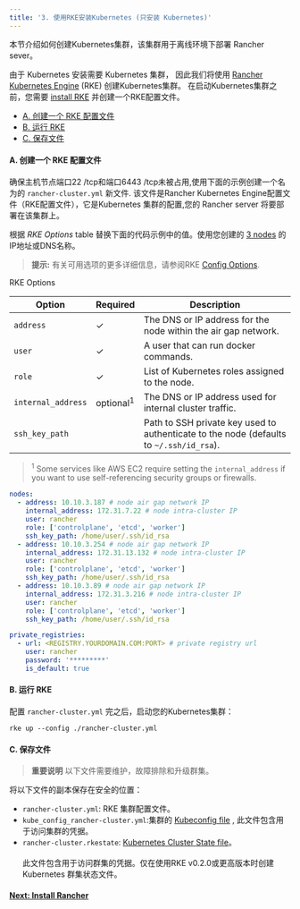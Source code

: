 ```yaml
---
title: '3. 使用RKE安装Kubernetes (只安装 Kubernetes)'
---
```


本节介绍如何创建Kubernetes集群，该集群用于离线环境下部署 Rancher sever。

由于 Kubernetes 安装需要 Kubernetes 集群， 因此我们将使用 [Rancher Kubernetes Engine]({{<baseurl>}}/rke/latest/en/) (RKE) 创建Kubernetes集群。 在启动Kubernetes集群之前，您需要 [install RKE]({{<baseurl>}}/rke/latest/en/installation/) 并创建一个RKE配置文件。

- [A. 创建一个 RKE 配置文件](#a-create-an-rke-config-file)
- [B. 运行 RKE](#b-run-rke)
- [C. 保存文件](#c-save-your-files)

#### A. 创建一个 RKE 配置文件

确保主机节点端口22 /tcp和端口6443 /tcp未被占用,使用下面的示例创建一个名为的 `rancher-cluster.yml` 新文件. 该文件是Rancher Kubernetes Engine配置文件（RKE配置文件），它是Kubernetes 集群的配置,您的 Rancher server 将要部署在该集群上。

根据 _RKE Options_ table 替换下面的代码示例中的值。使用您创建的 [3 nodes](/docs/installation/air-gap-high-availability/provision-hosts) 的IP地址或DNS名称。

> **提示:** 有关可用选项的更多详细信息，请参阅RKE [Config Options]({{<baseurl>}}/rke/latest/en/config-options/).

<figcaption>RKE Options</figcaption>

| Option             | Required             | Description                                                                             |
| ------------------ | -------------------- | --------------------------------------------------------------------------------------- |
| `address`          | ✓                    | The DNS or IP address for the node within the air gap network.                          |
| `user`             | ✓                    | A user that can run docker commands.                                                    |
| `role`             | ✓                    | List of Kubernetes roles assigned to the node.                                          |
| `internal_address` | optional<sup>1</sup> | The DNS or IP address used for internal cluster traffic.                                |
| `ssh_key_path`     |                      | Path to SSH private key used to authenticate to the node (defaults to `~/.ssh/id_rsa`). |

> <sup>1</sup> Some services like AWS EC2 require setting the `internal_address` if you want to use self-referencing security groups or firewalls.

```yaml
nodes:
  - address: 10.10.3.187 # node air gap network IP
    internal_address: 172.31.7.22 # node intra-cluster IP
    user: rancher
    role: ['controlplane', 'etcd', 'worker']
    ssh_key_path: /home/user/.ssh/id_rsa
  - address: 10.10.3.254 # node air gap network IP
    internal_address: 172.31.13.132 # node intra-cluster IP
    user: rancher
    role: ['controlplane', 'etcd', 'worker']
    ssh_key_path: /home/user/.ssh/id_rsa
  - address: 10.10.3.89 # node air gap network IP
    internal_address: 172.31.3.216 # node intra-cluster IP
    user: rancher
    role: ['controlplane', 'etcd', 'worker']
    ssh_key_path: /home/user/.ssh/id_rsa

private_registries:
  - url: <REGISTRY.YOURDOMAIN.COM:PORT> # private registry url
    user: rancher
    password: '*********'
    is_default: true
```

#### B. 运行 RKE

配置 `rancher-cluster.yml` 完之后，启动您的Kubernetes集群：

```
rke up --config ./rancher-cluster.yml
```

#### C. 保存文件

> **重要说明**
> 以下文件需要维护，故障排除和升级群集。

将以下文件的副本保存在安全的位置：

- `rancher-cluster.yml`: RKE 集群配置文件。
- `kube_config_rancher-cluster.yml`:集群的 [Kubeconfig file]({{<baseurl>}}/rke/latest/en/kubeconfig/) , 此文件包含用于访问集群的凭据。
- `rancher-cluster.rkestate`: [Kubernetes Cluster State file]({{<baseurl>}}/rke/latest/en/installation/#kubernetes-cluster-state)。<br/><br/>此文件包含用于访问群集的凭据。仅在使用RKE v0.2.0或更高版本时创建 Kubernetes 群集状态文件。

#### [Next: Install Rancher](/docs/installation/other-installation-methods/air-gap/install-rancher)
